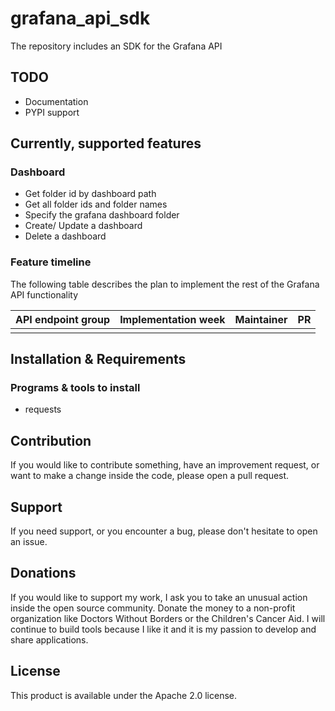 # grafana_api_sdk
The repository includes an SDK for the Grafana API

## TODO
- Documentation
- PYPI support

## Currently, supported features

### Dashboard
- Get folder id by dashboard path
- Get all folder ids and folder names 
- Specify the grafana dashboard folder
- Create/ Update a dashboard 
- Delete a dashboard

### Feature timeline

The following table describes the plan to implement the rest of the Grafana API functionality 

| API endpoint group | Implementation week | Maintainer | PR |
|:------------------:|:-------------------:|:----------:|:--:|
||||
## Installation & Requirements

### Programs & tools to install

- requests

## Contribution
If you would like to contribute something, have an improvement request, or want to make a change inside the code, please open a pull request.

## Support
If you need support, or you encounter a bug, please don't hesitate to open an issue.

## Donations
If you would like to support my work, I ask you to take an unusual action inside the open source community. Donate the money to a non-profit organization like Doctors Without Borders or the Children's Cancer Aid. I will continue to build tools because I like it and it is my passion to develop and share applications.

## License
This product is available under the Apache 2.0 license.